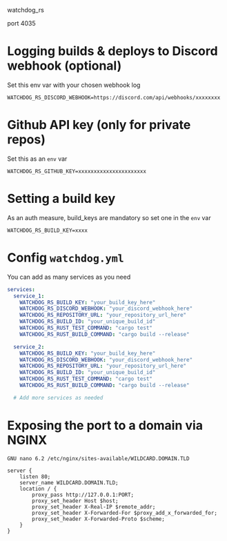 watchdog_rs

port 4035



# Logging builds & deploys to Discord webhook (optional)
Set this env var with your chosen webhook log
```env
WATCHDOG_RS_DISCORD_WEBHOOK=https://discord.com/api/webhooks/xxxxxxxx
```

# Github API key (only for private repos)
Set this as an `env` var
```env
WATCHDOG_RS_GITHUB_KEY=xxxxxxxxxxxxxxxxxxxxxx
```

# Setting a build key
As an auth measure, build_keys are mandatory so set one in the `env` var
```env
WATCHDOG_RS_BUILD_KEY=xxxx
```

# Config `watchdog.yml` 
You can add as many services as you need
```yml
services:
  service_1:
    WATCHDOG_RS_BUILD_KEY: "your_build_key_here"
    WATCHDOG_RS_DISCORD_WEBHOOK: "your_discord_webhook_here"
    WATCHDOG_RS_REPOSITORY_URL: "your_repository_url_here"
    WATCHDOG_RS_BUILD_ID: "your_unique_build_id"
    WATCHDOG_RS_RUST_TEST_COMMAND: "cargo test"
    WATCHDOG_RS_RUST_BUILD_COMMAND: "cargo build --release"

  service_2:
    WATCHDOG_RS_BUILD_KEY: "your_build_key_here"
    WATCHDOG_RS_DISCORD_WEBHOOK: "your_discord_webhook_here"
    WATCHDOG_RS_REPOSITORY_URL: "your_repository_url_here"
    WATCHDOG_RS_BUILD_ID: "your_unique_build_id"
    WATCHDOG_RS_RUST_TEST_COMMAND: "cargo test"
    WATCHDOG_RS_RUST_BUILD_COMMAND: "cargo build --release"

  # Add more services as needed
```

# Exposing the port to a domain via NGINX
```
GNU nano 6.2 /etc/nginx/sites-available/WILDCARD.DOMAIN.TLD 

server { 
    listen 80; 
    server_name WILDCARD.DOMAIN.TLD; 
    location / { 
        proxy_pass http://127.0.0.1:PORT; 
        proxy_set_header Host $host; 
        proxy_set_header X-Real-IP $remote_addr; 
        proxy_set_header X-Forwarded-For $proxy_add_x_forwarded_for; 
        proxy_set_header X-Forwarded-Proto $scheme; 
    } 
}
```
